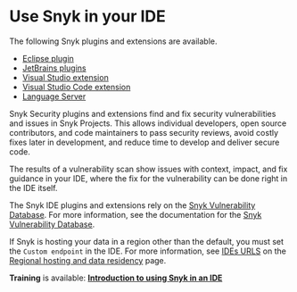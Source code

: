 # Use Snyk in your IDE

The following Snyk plugins and extensions are available.

* [Eclipse plugin](eclipse-plugin/)
* [JetBrains plugins](jetbrains-plugins/)
* [Visual Studio extension](visual-studio-extension/)
* [Visual Studio Code extension](visual-studio-code-extension/)
* [Language Server](language-server.md)

Snyk Security plugins and extensions find and fix security vulnerabilities and issues in Snyk Projects. This allows individual developers, open source contributors, and code maintainers to pass security reviews, avoid costly fixes later in development, and reduce time to develop and deliver secure code.

The results of a vulnerability scan show issues with context, impact, and fix guidance in your IDE, where the fix for the vulnerability can be done right in the IDE itself.

The Snyk IDE plugins and extensions rely on the [Snyk Vulnerability Database](https://security.snyk.io/). For more information, see the documentation for the [Snyk Vulnerability Database](../../scan-using-snyk/snyk-open-source/manage-vulnerabilities/snyk-vulnerability-database.md).

If Snyk is hosting your data in a region other than the default, you must set the `Custom endpoint` in the IDE. For more information, see [IDEs URLS](../../more-info/data-residency-at-snyk.md#ides-urls) on the [Regional hosting and data residency](../../more-info/data-residency-at-snyk.md) page.

**Training** is available: [**Introduction to using Snyk in an IDE**](https://training.snyk.io/courses/introduction-to-using-snyk-in-an-ide)
